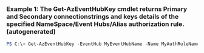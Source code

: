 ### Example 1: The Get-AzEventHubKey cmdlet returns Primary and Secondary connectionstrings and keys details of the specified NameSpace/Event Hubs/Alias authorization rule. (autogenerated)
```powershell
PS C:\> Get-AzEventHubKey -EventHub MyEventHubName -Name MyAuthRuleName -Namespace MyNamespaceName -ResourceGroupName MyResourceGroupName
```

